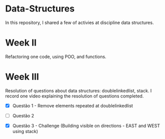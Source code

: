 # Data-Structures
  <p> In this repository, I shared a few of activies at discipline data structures. </p>

# Week II
  Refactoring one code, using POO, and functions.

# Week III
  Resolution of questions about data structures: doublelinkedlist, stack. 
  I record one video explaining the resolution of questions completed. 
  
  - [X] Questão 1 - Remove elements repeated at doublelinkedlist 
  - [ ] Questão 2
  - [X] Questão 3 - Challenge (Building visible on directions - EAST and WEST using stack)
  

